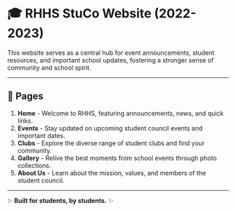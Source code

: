 # 🎓 RHHS StuCo Website (2022-2023)

This website serves as a central hub for event announcements, student resources, and important school updates, fostering a stronger sense of community and school spirit.

---

## 📄 Pages

1. **Home** - Welcome to RHHS, featuring announcements, news, and quick links.  
2. **Events** - Stay updated on upcoming student council events and important dates.  
3. **Clubs** - Explore the diverse range of student clubs and find your community.  
4. **Gallery** - Relive the best moments from school events through photo collections.  
5. **About Us** - Learn about the mission, values, and members of the student council.  

---

✨ **Built for students, by students.** ✨
